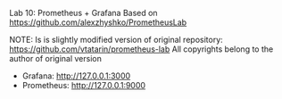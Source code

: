 Lab 10: Prometheus + Grafana
Based on https://github.com/alexzhyshko/PrometheusLab

NOTE: Is is slightly modified version of original repository: https://github.com/vtatarin/prometheus-lab
All copyrights belong to the author of original version

- Grafana: http://127.0.0.1:3000
- Prometheus: http://127.0.0.1:9000

